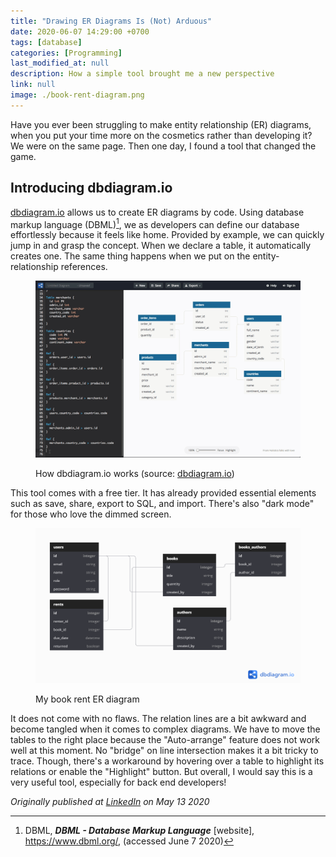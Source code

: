 ```yaml
---
title: "Drawing ER Diagrams Is (Not) Arduous"
date: 2020-06-07 14:29:00 +0700
tags: [database]
categories: [Programming]
last_modified_at: null
description: How a simple tool brought me a new perspective
link: null
image: ./book-rent-diagram.png
---
```


Have you ever been struggling to make entity relationship (ER) diagrams, when you put your time more on the cosmetics rather than developing it? We were on the same page. Then one day, I found a tool that changed the game.

## Introducing dbdiagram.io

[dbdiagram.io](https://dbdiagram.io/home) allows us to create ER diagrams by code. Using database markup language (DBML)[^1], we as developers can define our database effortlessly because it feels like home. Provided by example, we can quickly jump in and grasp the concept. When we declare a table, it automatically creates one. The same thing happens when we put on the entity-relationship references.

<figure>

  ![How dbdiagram.io works](./dbdiagram-demo.0791273.gif)

  <figcaption>How dbdiagram.io works (source: <a href="https://dbdiagram.io/home target="_blank" rel="noopener noreferrer">dbdiagram.io</a>)</figcaption>
</figure>

This tool comes with a free tier. It has already provided essential elements such as save, share, export to SQL, and import. There's also "dark mode" for those who love the dimmed screen.

<figure>

  ![Book rent database ER diagram](./book-rent-diagram.png)

  <figcaption>My book rent ER diagram</figcaption>
</figure>

It does not come with no flaws. The relation lines are a bit awkward and become tangled when it comes to complex diagrams. We have to move the tables to the right place because the "Auto-arrange" feature does not work well at this moment. No "bridge" on line intersection makes it a bit tricky to trace. Though, there's a workaround by hovering over a table to highlight its relations or enable the "Highlight" button. But overall, I would say this is a very useful tool, especially for back end developers!

*Originally published at [LinkedIn](https://www.linkedin.com/posts/fitrahtur-rahman_database-schema-sql-activity-6666215807799873536-jXMH) on May 13 2020*

[^1]: DBML, ***DBML - Database Markup Language*** \[website\], https://www.dbml.org/, (accessed June 7 2020)